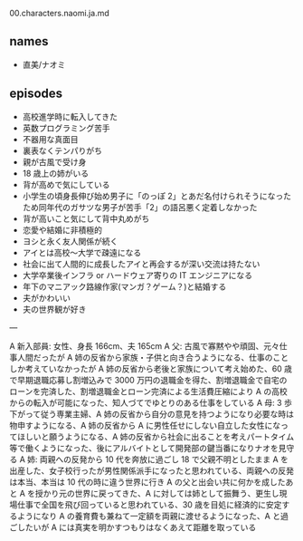 00.characters.naomi.ja.md

## names

- 直美/ナオミ

## episodes

- 高校進学時に転入してきた
- 英数プログラミング苦手
- 不器用な真面目
- 裏表なくテンパりがち
- 親が古風で受け身
- 18 歳上の姉がいる
- 背が高めで気にしている
- 小学生の頃身長伸び始め男子に「のっぽ 2」とあだ名付けられそうになったため同年代のガサツな男子が苦手「2」の語呂悪く定着しなかった
- 背が高いこと気にして背中丸めがち
- 恋愛や結婚に非積極的
- ヨシと永く友人関係が続く
- アイとは高校〜大学で疎遠になる
- 社会に出て人間的に成長したアイと再会するが深い交流は持たない
- 大学卒業後インフラ or ハードウェア寄りの IT エンジニアになる
- 年下のマニアック路線作家(マンガ？ゲーム？)と結婚する
- 夫がかわいい
- 夫の世界観が好き

—

A 新入部員: 女性、身長 166cm、夫 165cm
A 父: 古風で寡黙やや頑固、元々仕事人間だったが A 姉の反省から家族・子供と向き合うようになる、仕事のことしか考えていなかったが A 姉の反省から老後と家族について考え始めた、60 歳で早期退職応募し割増込みで 3000 万円の退職金を得た、割増退職金で自宅のローンを完済した、割増退職金とローン完済による生活費圧縮により A の高校からの転入が可能になった、知人づてでゆとりのある仕事をしている
A 母: 3 歩下がって従う専業主婦、A 姉の反省から自分の意見を持つようになり必要な時は物申すようになる、A 姉の反省から A に男性任せにしない自立した女性になってほしいと願うようになる、A 姉の反省から社会に出ることを考えパートタイム等で働くようになった、後にアルバイトとして開発部の鍵当番になりナオを見守る
A 姉: 両親への反発から 10 代を奔放に過ごし 18 で父親不明としたまま A を出産した、女子校行ったが男性関係派手になったと思われている、両親への反発は本当、本当は 10 代の時に違う世界に行き A の父と出会い共に何かを成したあと A を授かり元の世界に戻ってきた、A に対しては姉として振舞う、更生し現場仕事で全国を飛び回っていると思われている、30 歳を目処に経済的に安定するようになり A の養育費も兼ねて一定額を両親に渡せるようになった、A と過ごしたいが A には真実を明かすつもりはなくあえて距離を取っている
